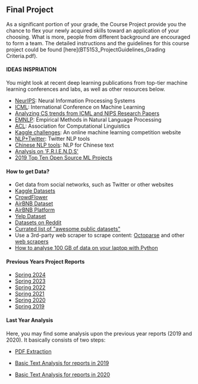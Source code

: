 ## Final Project


As a significant portion of your grade, the Course Project provide you the chance to flex your newly acquired skills toward an application of your choosing. What is more, people from different background are encouraged to form a team. The detailed instructions and the guidelines for this course project could be found [here](BT5153_ProjectGuidelines_Grading Criteria.pdf).

#### IDEAS INSPRIATION

You might look at recent deep learning publications from top-tier machine learning conferences and labs, as well as other resources below.

- [NeurIPS](https://neurips.cc/): Neural Information Processing Systems
- [ICML](https://icml.cc/): International Conference on Machine Learning
- [Analyzing CS trends from ICML and NIPS Research Papers](https://medium.com/@kakaoaireport/meta-analysis-on-6-163-papers-of-icml-nips-cbef530eaaf6)
- [EMNLP](https://2020.emnlp.org/papers/main): Empirical Methods in Natural Language Processing
- [ACL](http://www.acl2019.org/EN/index.xhtml): Association for Computational Linguistics
- [Kaggle challenges](https://www.kaggle.com): An online machine learning competition website
- [NLP+Twitter](https://github.com/aritter/twitter_nlp): Twitter NLP tools
- [Chinese NLP tools](https://github.com/NLPchina/nlp-lang): NLP for Chinese text
- [Analysis on 'F.R.I.E.N.D.S'](https://github.com/shilpibhattacharyya/Friends_Analysis)
- [2019 Top Ten Open Source ML Projects](https://heartbeat.fritz.ai/2019s-top-open-source-machine-learning-projects-3cd082a02f78)

#### How to get Data?

- Get data from social networks, such as Twitter or other websites
- [Kaggle Datasets](https://www.kaggle.com/datasets)
- [CrowdFlower](https://www.crowdflower.com/data-for-everyone/)
- [AirBNB Dataset](http://insideairbnb.com/get-the-data.html)
- [AirBNB Platform](https://medium.com/airbnb-engineering/caravel-airbnb-s-data-exploration-platform-15a72aa610e5#.ptom9fw2e)
- [Yelp Dataset](https://www.yelp.com.sg/dataset_challenge)
- [Datasets on Reddit](https://www.reddit.com/r/datasets/)
- [Currated list of "awesome public datasets"](https://github.com/caesar0301/awesome-public-datasets)
- Use a 3rd-party web scraper to scrape content: [Octoparse](http://www.octoparse.com/) and other [web scrapers](http://www.octoparse.com/blog/9-free-web-scrapers-that-you-cannot-miss)
- [How to analyse 100 GB of data on your laptop with Python](https://towardsdatascience.com/how-to-analyse-100s-of-gbs-of-data-on-your-laptop-with-python-f83363dda94)

#### Previous Years Project Reports

- [Spring 2024](2024fyp.md)
- [Spring 2023](2023fyp.md)
- [Spring 2022](2022fyp.md)
- [Spring 2021](2021fyp.md)
- [Spring 2020](2020fyp.md)
- [Spring 2019](2019fyp.md)

#### Last Year Analysis

Here, you may find some analysis upon the previous year reports (2019 and 2020). It basically consists of two steps:

- [PDF Extraction](pyp_analyze/PDF_Extraction.html)

- [Basic Text Analysis for reports in 2019](pyp_analyze/2019_reports_Analysis.html)

- [Basic Text Analysis for reports in 2020](pyp_analyze/2020_reports_Analysis.html)
